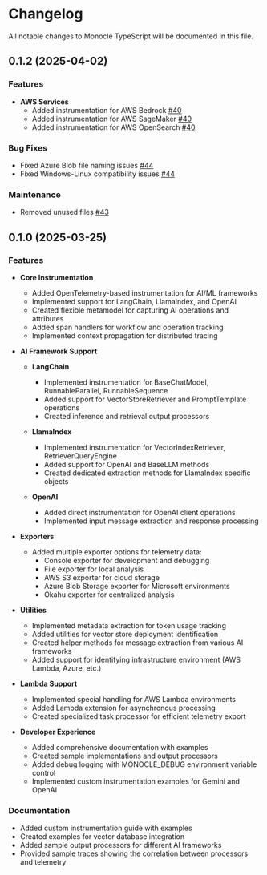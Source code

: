# Changelog

All notable changes to Monocle TypeScript will be documented in this file.

## 0.1.2 (2025-04-02)

### Features

- **AWS Services**
  - Added instrumentation for AWS Bedrock [#40](https://github.com/monocle2ai/monocle-typescript/pull/40)
  - Added instrumentation for AWS SageMaker [#40](https://github.com/monocle2ai/monocle-typescript/pull/40)
  - Added instrumentation for AWS OpenSearch [#40](https://github.com/monocle2ai/monocle-typescript/pull/40)

### Bug Fixes

- Fixed Azure Blob file naming issues [#44](https://github.com/monocle2ai/monocle-typescript/pull/44)
- Fixed Windows-Linux compatibility issues [#44](https://github.com/monocle2ai/monocle-typescript/pull/44)

### Maintenance

- Removed unused files [#43](https://github.com/monocle2ai/monocle-typescript/pull/43)

## 0.1.0 (2025-03-25)

### Features

- **Core Instrumentation**
  - Added OpenTelemetry-based instrumentation for AI/ML frameworks
  - Implemented support for LangChain, LlamaIndex, and OpenAI
  - Created flexible metamodel for capturing AI operations and attributes
  - Added span handlers for workflow and operation tracking
  - Implemented context propagation for distributed tracing

- **AI Framework Support**
  - **LangChain**
    - Implemented instrumentation for BaseChatModel, RunnableParallel, RunnableSequence
    - Added support for VectorStoreRetriever and PromptTemplate operations
    - Created inference and retrieval output processors
  
  - **LlamaIndex**
    - Implemented instrumentation for VectorIndexRetriever, RetrieverQueryEngine
    - Added support for OpenAI and BaseLLM methods
    - Created dedicated extraction methods for LlamaIndex specific objects

  - **OpenAI**
    - Added direct instrumentation for OpenAI client operations
    - Implemented input message extraction and response processing

- **Exporters**
  - Added multiple exporter options for telemetry data:
    - Console exporter for development and debugging
    - File exporter for local analysis
    - AWS S3 exporter for cloud storage
    - Azure Blob Storage exporter for Microsoft environments
    - Okahu exporter for centralized analysis

- **Utilities**
  - Implemented metadata extraction for token usage tracking
  - Added utilities for vector store deployment identification
  - Created helper methods for message extraction from various AI frameworks
  - Added support for identifying infrastructure environment (AWS Lambda, Azure, etc.)

- **Lambda Support**
  - Implemented special handling for AWS Lambda environments
  - Added Lambda extension for asynchronous processing
  - Created specialized task processor for efficient telemetry export

- **Developer Experience**
  - Added comprehensive documentation with examples
  - Created sample implementations and output processors
  - Added debug logging with MONOCLE_DEBUG environment variable control
  - Implemented custom instrumentation examples for Gemini and OpenAI

### Documentation
- Added custom instrumentation guide with examples
- Created examples for vector database integration
- Added sample output processors for different AI frameworks
- Provided sample traces showing the correlation between processors and telemetry
